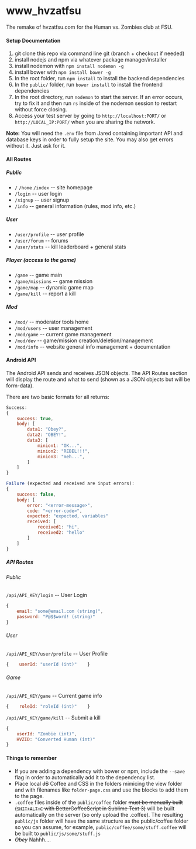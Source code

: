 www_hvzatfsu
============

The remake of hvzatfsu.com for the Human vs. Zombies club at FSU.

#### Setup Documentation
1. git clone this repo via command line git (branch + checkout if needed)
2. install nodejs and npm via whatever package manager/installer
3. install nodemon with `npm install nodemon -g`
4. install bower with `npm install bower -g`
5. In the root folder, run `npm install` to install the backend dependencies
6. In the `public/` folder, run `bower install` to install the frontend dependencies
7. In the root directory, run `nodemon` to start the server. If an error occurs, try to fix it and then run `rs` inside of the nodemon session to restart without force closing.
8. Access your test server by going to `http://localhost:PORT/` or `http://LOCAL_IP:PORT/` when you are sharing the network.

**Note:** You will need the `.env` file from Jared containing important API and database keys in order to fully setup the site. You may also get errors without it. Just ask for it.



#### All Routes
##### Public
* `/` `/home` `/index` -- site homepage 
* `/login` -- user login 
* `/signup` -- user signup
* `/info` -- general information (rules, mod info, etc.)

##### User
* `/user/profile` -- user profile  
* `/user/forum` -- forums
* `/user/stats` -- kill leaderboard + general stats


##### Player (access to the game)
* `/game` -- game main
* `/game/missions` --  game mission
* `/game/map` -- dynamic game map
* `/game/kill` -- report a kill

##### Mod
* `/mod/` -- moderator tools home
* `/mod/users` -- user management
* `/mod/game` -- current game management
* `/mod/dev` -- game/mission creation/deletion/management
* `/mod/info` -- website general info management + documentation

#### Android API
The Android API sends and receives JSON objects.
The API Routes section will display the route and what to send (shown as a JSON objects but will be form-data).

There are two basic formats for all returns:
```javascript
Success:
{
	success: true,
    body: [
        data1: "Obey?",
        data2: "OBEY!",
        data3: [
            minion1: "OK...",
            minion2: "REBEL!!!",
            minion3: "meh...",
        ]
    ]
}

Failure (expected and received are input errors):
{
	success: false,
    body: [
    	error: "<error-message>",
		code: "<error-code>",
        expected: "expected, variables"
        received: [
            received1: "hi",
            received2: "hello"
        ]
    ]
}

```

##### API Routes
###### Public
`/api/API_KEY/login` -- User Login
```javascript
{
    email: "some@email.com (string)",
    password: "P@$$word! (string)"
}
```

###### User
`/api/API_KEY/user/profile` -- User Profile
```javascript
{    userId: "userId (int)"    }
```

###### Game
`/api/API_KEY/game` -- Current game info
```javascript
{    roleId: "roleId (int)"    }
```

`/api/API_KEY/game/kill` -- Submit a kill
```javascript
{
    userId: "Zombie (int)",
    HVZID: "Converted Human (int)"
}
```


#### Things to remember
* If you are adding a dependency with bower or npm, include the `--save` flag in order to automatically add it to the dependency list.
* Place local ~~JS~~ Coffee and CSS in the folders mimicing the view folder and with filenames like `folder-page.css` and use the blocks to add them to the page.
* `.coffee` files inside of the `public/coffee` folder ~~must be manually built (`SHIT+ALT+C` with BetterCoffeeScript in Sublime Text 3)~~ will be built automatically on the server (so only upload the .coffee). The resulting `public/js` folder will have the same structure as the public/coffee folder so you can assume, for example, `public/coffee/some/stuff.coffee` will be built to `public/js/some/stuff.js`
* ~~*Obey*~~ Nahhh....